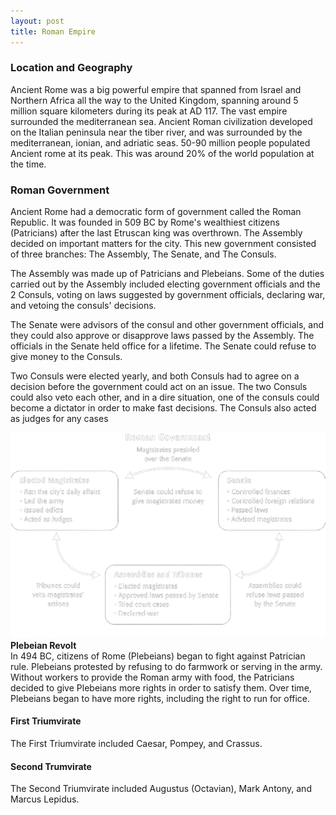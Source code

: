 ```yaml
---
layout: post
title: Roman Empire
---
```


### Location and Geography
Ancient Rome was a big powerful empire that spanned from Israel and Northern Africa all the way to the United Kingdom, spanning around 5 million square kilometers during its peak at AD 117. The vast empire surrounded the mediterranean sea. Ancient Roman civilization developed on the Italian peninsula near the tiber river, and was surrounded by the mediterranean, ionian, and adriatic seas. 50-90 million people populated Ancient rome at its peak. This was around 20% of the world population at the time. 
### Roman Government
Ancient Rome had a democratic form of government called the Roman Republic. It was founded in 509 BC by Rome's wealthiest citizens (Patricians) after the last Etruscan king was overthrown. The Assembly decided on important matters for the city. This new government consisted of three branches: The Assembly, The Senate, and The Consuls.

The Assembly was made up of Patricians and Plebeians. Some of the duties carried out by the Assembly included electing government officials and the 2 Consuls, voting on laws suggested by government officials, declaring war, and vetoing the consuls' decisions.

The Senate were advisors of the consul and other government officials, and they  could also approve or disapprove laws passed by the Assembly. The officials in the Senate held office for a lifetime. The Senate could refuse to give money to the Consuls.

Two Consuls were elected yearly, and both Consuls had to agree on a decision before the government could act on an issue. The two Consuls could also veto each other, and in a dire situation, one of the consuls could become a dictator in order to make fast decisions. The Consuls also acted as judges for any cases

<img src="images/RG_cb.png">
<b>Plebeian Revolt</b>
<br>
In 494 BC, citizens of Rome (Plebeians) began to fight against Patrician rule. Plebeians protested by refusing to do farmwork or serving in the army. Without workers to provide the Roman army with food, the Patricians decided to give Plebeians more rights in order to satisfy them. Over time, Plebeians began to have more rights, including the right to run for office.
 
#### First Triumvirate
The First Triumvirate included Caesar, Pompey, and Crassus. 
#### Second Trumvirate
The Second Triumvirate included Augustus (Octavian), Mark Antony, and Marcus Lepidus.



